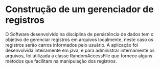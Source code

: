 # Construção de um gerenciador de registros

O Software desenvolvido na disciplina de persistência de dados tem o objetivo de gerenciar registros em arquivos localmente, neste caso os registros serão carros informados pelo usuário. A aplicação foi desenvolvida inteiramente em java, e para administrar internamente os arquivos, foi utilizada a classe RandomAccessFile que fornece alguns métodos que facilitam na manipulação dos registros.

